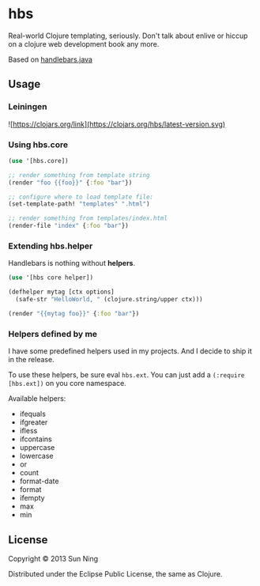 # hbs

Real-world Clojure templating, seriously. Don't talk about enlive or
hiccup on a clojure web development book any more.

Based on [handlebars.java](https://github.com/jknack/handlebars.java/)

## Usage

### Leiningen

![https://clojars.org/link](https://clojars.org/hbs/latest-version.svg)

### Using hbs.core

```clojure
(use '[hbs.core])

;; render something from template string
(render "foo {{foo}}" {:foo "bar"})

;; configure where to load template file:
(set-template-path! "templates" ".html")

;; render something from templates/index.html
(render-file "index" {:foo "bar"})
```

### Extending hbs.helper

Handlebars is nothing without **helpers**.

```clojure
(use '[hbs core helper])

(defhelper mytag [ctx options]
  (safe-str "HelloWorld, " (clojure.string/upper ctx)))

(render "{{mytag foo}}" {:foo "bar"})

```

### Helpers defined by me

I have some predefined helpers used in my projects. And I decide to
ship it in the release.

To use these helpers, be sure eval `hbs.ext`. You can
just add a `(:require [hbs.ext])` on you core namespace.

Available helpers:

* ifequals
* ifgreater
* ifless
* ifcontains
* uppercase
* lowercase
* or
* count
* format-date
* format
* ifempty
* max
* min

## License

Copyright © 2013 Sun Ning

Distributed under the Eclipse Public License, the same as Clojure.
